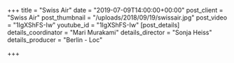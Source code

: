 +++
title = "Swiss Air"
date = "2019-07-09T14:00:00+00:00"
post_client = "Swiss Air"
post_thumbnail = "/uploads/2018/09/19/swissair.jpg"
post_video = "1IgXShFS-Iw"
youtube_id = "1IgXShFS-Iw"
[post_details]
details_coordinator = "Mari Murakami"
details_director = "Sonja Heiss"
details_producer = "Berlin - Loc"

+++
